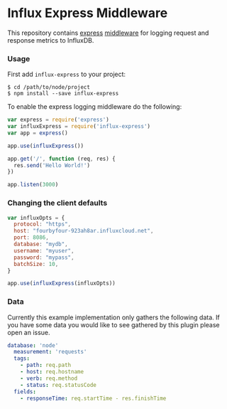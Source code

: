# Influx Express Middleware

This repository contains [express](https://expressjs.com/) [middleware](https://expressjs.com/en/guide/writing-middleware.html) for logging request and response metrics to InfluxDB.

### Usage

First add `influx-express` to your project:

```console
$ cd /path/to/node/project
$ npm install --save influx-express
```

To enable the express logging middleware do the following:

```js
var express = require('express')
var influxExpress = require('influx-express')
var app = express()

app.use(influxExpress())

app.get('/', function (req, res) {
  res.send('Hello World!')
})

app.listen(3000)
```

### Changing the client defaults

```js
var influxOpts = {
  protocol: "https",
  host: "fourbyfour-923ah8ar.influxcloud.net",
  port: 8086,
  database: "mydb",
  username: "myuser",
  password: "mypass",
  batchSize: 10,
}

app.use(influxExpress(influxOpts))
```

### Data

Currently this example implementation only gathers the following data. 
If you have some data you would like to see gathered by this plugin please open an issue.

```yaml
database: 'node'
  measurement: 'requests'
  tags:
    - path: req.path
    - host: req.hostname
    - verb: req.method
    - status: req.statusCode
  fields:
    - responseTime: req.startTime - res.finishTime
```